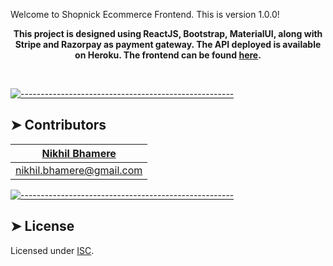 Welcome to Shopnick Ecommerce Frontend. This is version 1.0.0!

<p align="center">
  <b>This project is designed using ReactJS, Bootstrap, MaterialUI, along with Stripe and Razorpay as payment gateway. The API deployed is available on Heroku. The frontend can be found <a href='https://shopnick-react.herokuapp.com/'>here</a>.</b></br>
  <sub><sub>
</p>

<br />



[![-----------------------------------------------------](https://raw.githubusercontent.com/andreasbm/readme/master/assets/lines/colored.png)](#contributors)

## ➤ Contributors
	

| [Nikhil Bhamere](https://www.linkedin.com/in/nikhil-bhamere/) |
|:--------------------------------------------------:|
| [nikhil.bhamere@gmail.com](mailto:nikhil.bhamere@gmail.com) |



[![-----------------------------------------------------](https://raw.githubusercontent.com/andreasbm/readme/master/assets/lines/colored.png)](#license)

## ➤ License
	
Licensed under [ISC](https://opensource.org/licenses/ISC).




